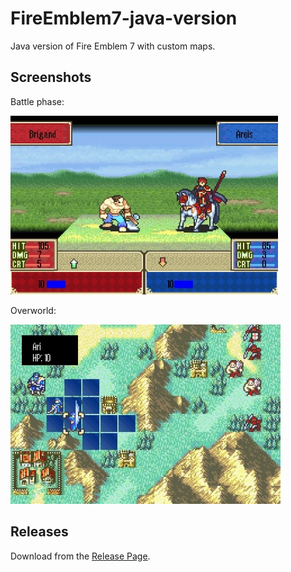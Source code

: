 # FireEmblem7-java-version
  Java version of Fire Emblem 7 with custom maps.

## Screenshots
  Battle phase:
  
  ![Battle Screenshot](screenshots/battle_screenShot.jpeg)
  
  Overworld:
  
  ![Overworld Screenshot](screenshots/overworld_screenshot.jpeg)

## Releases
  Download from the [Release Page](https://github.com/Fossilia/FireEmblem7-java-version/releases).
